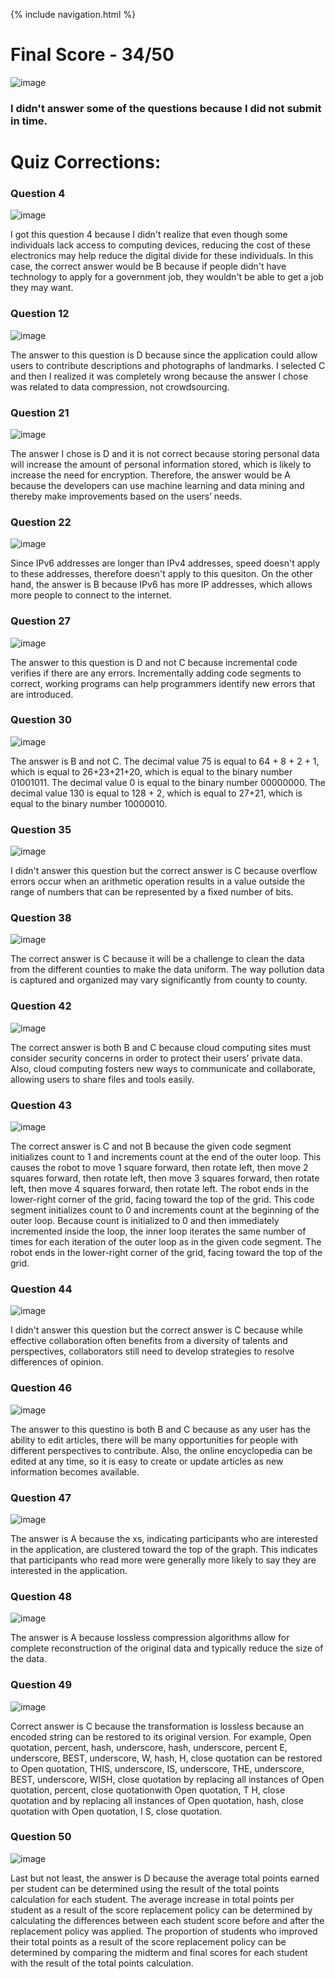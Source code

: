 {% include navigation.html %}

# Final Score - 34/50
![image](https://user-images.githubusercontent.com/89278326/164957773-be0a8252-d253-4656-9630-750582644062.png)
 
### I didn't answer some of the questions because I did not submit in time. 

# Quiz Corrections:
### Question 4
![image](https://user-images.githubusercontent.com/89278326/164986473-b3e33ac1-a8a1-42cb-9218-d99cd19e65b6.png)

I got this question 4 because I didn't realize that even though some individuals lack access to computing devices, reducing the cost of these electronics may help reduce the digital divide for these individuals. In this case, the correct answer would be B because if people didn't have technology to apply for a government job, they wouldn't be able to get a job they may want. 

### Question 12
![image](https://user-images.githubusercontent.com/89278326/164986521-34d07f83-2463-4102-b0d5-ab37a7317d8e.png)

The answer to this question is D because since the application could allow users to contribute descriptions and photographs of landmarks. I selected C and then I realized it was completely wrong because the answer I chose was related to data compression, not crowdsourcing. 

### Question 21
![image](https://user-images.githubusercontent.com/89278326/164986598-c5339c58-18db-443f-8014-5d01b762f865.png)

 The answer I chose is D and it is not correct because storing personal data will increase the amount of personal information stored, which is likely to increase the need for encryption. Therefore, the answer would be A because the developers can use machine learning and data mining and thereby make improvements based on the users’ needs.
 
### Question 22
![image](https://user-images.githubusercontent.com/89278326/164986660-1615c570-de8b-48d4-95c0-ad8585601fe8.png)

Since IPv6 addresses are longer than IPv4 addresses, speed doesn't apply to these addresses, therefore doesn't apply to this quesiton. On the other hand, the answer is B because IPv6 has more IP addresses, which allows more people to connect to the internet.

### Question 27
![image](https://user-images.githubusercontent.com/89278326/164986787-202d1d46-9b88-46a1-a07c-dc1fcd093778.png)

The answer to this question is D and not C because incremental code verifies if there are any errors. Incrementally adding code segments to correct, working programs can help programmers identify new errors that are introduced.

### Question 30
![image](https://user-images.githubusercontent.com/89278326/164986906-b4d9ef3c-79cf-4149-af8c-8ca79d900942.png)

The answer is B and not C. The decimal value 75 is equal to 64 + 8 + 2 + 1, which is equal to 26+23+21+20, which is equal to the binary number 01001011. The decimal value 0 is equal to the binary number 00000000. The decimal value 130 is equal to 128 + 2, which is equal to 27+21, which is equal to the binary number 10000010.

### Question 35
![image](https://user-images.githubusercontent.com/89278326/164987071-46227d63-6333-4932-8c6d-c199afeec95b.png)

I didn't answer this question but the correct answer is C because overflow errors occur when an arithmetic operation results in a value outside the range of numbers that can be represented by a fixed number of bits.

### Question 38
![image](https://user-images.githubusercontent.com/89278326/164987087-c99777dd-3e2f-446b-af51-bba7bf8d4193.png)

The correct answer is C because it will be a challenge to clean the data from the different counties to make the data uniform. The way pollution data is captured and organized may vary significantly from county to county.

### Question 42
![image](https://user-images.githubusercontent.com/89278326/164987159-6b750386-06a0-4a41-9bcb-dbdde6a79d8d.png)

The correct answer is both B and C because cloud computing sites must consider security concerns in order to protect their users’ private data. Also, cloud computing fosters new ways to communicate and collaborate, allowing users to share files and tools easily.

### Question 43
![image](https://user-images.githubusercontent.com/89278326/164987248-931977c3-ea2c-44dd-b7a6-e8240664c864.png)

The correct answer is C and not B because the given code segment initializes count to 1 and increments count at the end of the outer loop. This causes the robot to move 1 square forward, then rotate left, then move 2 squares forward, then rotate left, then move 3 squares forward, then rotate left, then move 4 squares forward, then rotate left. The robot ends in the lower-right corner of the grid, facing toward the top of the grid. This code segment initializes count to 0 and increments count at the beginning of the outer loop. Because count is initialized to 0 and then immediately incremented inside the loop, the inner loop iterates the same number of times for each iteration of the outer loop as in the given code segment. The robot ends in the lower-right corner of the grid, facing toward the top of the grid.

### Question 44
![image](https://user-images.githubusercontent.com/89278326/164987273-bc3b7bb0-61f8-4f0d-a66e-d93a387d9c14.png)

I didn't answer this question but the correct answer is C because while effective collaboration often benefits from a diversity of talents and perspectives, collaborators still need to develop strategies to resolve differences of opinion.

### Question 46
![image](https://user-images.githubusercontent.com/89278326/164987300-4f38ed62-5e00-4350-b9d0-94919720ac34.png)

The answer to this questino is both B and C because as any user has the ability to edit articles, there will be many opportunities for people with different perspectives to contribute. Also, the online encyclopedia can be edited at any time, so it is easy to create or update articles as new information
becomes available.

### Question 47
![image](https://user-images.githubusercontent.com/89278326/164987359-ed680100-5088-43b7-a81c-2c16127bd803.png)

The answer is A because the xs, indicating participants who are interested in the application, are clustered toward the top of the graph. This indicates that participants who read more were generally more likely to say they are interested in the application.

### Question 48
![image](https://user-images.githubusercontent.com/89278326/164987400-57d7649f-9241-4d6f-92c5-f2533bc184a4.png)

The answer is A because lossless compression algorithms allow for complete reconstruction of the original data and typically reduce the size of the data.

### Question 49
![image](https://user-images.githubusercontent.com/89278326/164987440-4396214d-9816-4b5f-9ec1-8876b53587bb.png)

Correct answer is C because the transformation is lossless because an encoded string can be restored to its original version. For example, Open quotation, percent, hash, underscore, hash, underscore, percent E, underscore, BEST, underscore, W, hash, H, close quotation can be restored to Open quotation, THIS, underscore, IS, underscore, THE, underscore, BEST, underscore, WISH, close quotation by replacing all instances of Open quotation, percent, close quotationwith Open quotation, T H, close quotation and by replacing all instances of Open quotation, hash, close quotation with Open quotation, I S, close quotation.

### Question 50
![image](https://user-images.githubusercontent.com/89278326/164987502-e47d9979-4ab1-41a5-a231-526f5656bf57.png)
 
Last but not least, the answer is D because the average total points earned per student can be determined using the result of the total points calculation
for each student. The average increase in total points per student as a result of the score replacement policy can be determined by
calculating the differences between each student score before and after the replacement policy was applied. The proportion of students
who improved their total points as a result of the score replacement policy can be determined by comparing the midterm and final scores for each student with the result of the total points calculation.
